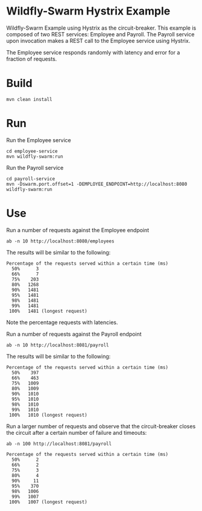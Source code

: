# Wildfly-Swarm Hystrix Example
Wildfly-Swarm Example using Hystrix as the circuit-breaker. This example is composed of two REST services: Employee and Payroll. The Payroll service upon invocation makes a REST call to the Employee service using Hystrix. 

The Employee service responds randomly with latency and error for a fraction of requests.

# Build

	mvn clean install

# Run
Run the Employee service

	cd employee-service
	mvn wildfly-swarm:run


Run the Payroll service

	cd payroll-service
	mvn -Dswarm.port.offset=1 -DEMPLOYEE_ENDPOINT=http://localhost:8080 wildfly-swarm:run
	

# Use

Run a number of requests against the Employee endpoint

	ab -n 10 http://localhost:8080/employees

  The results will be similar to the following:

	Percentage of the requests served within a certain time (ms)
	  50%      3
	  66%      7
	  75%    203
	  80%   1268
	  90%   1481
	  95%   1481
	  98%   1481
	  99%   1481
	 100%   1481 (longest request)

  Note the percentage requests with latencies.

Run a number of requests against the Payroll endpoint

	ab -n 10 http://localhost:8081/payroll

  The results will be similar to the following:

	Percentage of the requests served within a certain time (ms)
	  50%    397
	  66%    463
	  75%   1009
	  80%   1009
	  90%   1010
	  95%   1010
	  98%   1010
	  99%   1010
	 100%   1010 (longest request)

Run a larger number of requests and observe that the circuit-breaker closes the circuit after a certain number of failure and timeouts:

	ab -n 100 http://localhost:8081/payroll

	Percentage of the requests served within a certain time (ms)
	  50%      2
	  66%      2
	  75%      3
	  80%      4
	  90%     11
	  95%    370
	  98%   1006
	  99%   1007
	 100%   1007 (longest request)
